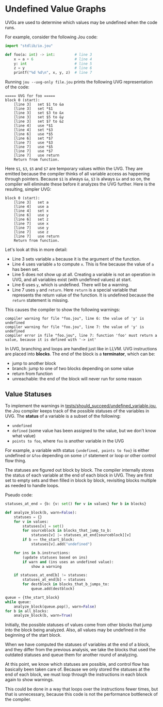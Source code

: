 # Undefined Value Graphs

UVGs are used to determine which values may be undefined when the code runs.

For example, consider the following Jou code:

```python
import "stdlib/io.jou"

def foo(a: int) -> int:         # line 3
    x = a + 6                   # line 4
    y: int                      # line 5
    z = y                       # line 6
    printf("%d %d\n", x, y, z)  # line 7
```

Running `jou --uvg-only file.jou` prints the following UVG representation of the code:

```
===== UVG for foo =====
block 0 (start):
    [line 3]   set $1 to &a
    [line 3]   set *$1
    [line 3]   set $3 to &x
    [line 3]   set $5 to &y
    [line 3]   set $7 to &z
    [line 4]   use *$1
    [line 4]   set *$3
    [line 6]   use *$5
    [line 6]   set *$7
    [line 7]   use *$3
    [line 7]   use *$5
    [line 7]   use *$7
    [line 7]   use return
    Return from function.
```

Here `$1`, `$3`, `$5` and `$7` are temporary values within the UVG.
They are emitted because the compiler thinks of all variable access as happening through pointers.
Because `$1` is always `&a`, `$3` is always `&x` and so on,
the compiler will eliminate these before it analyzes the UVG further.
Here is the resulting, simpler UVG:

```
block 0 (start):
    [line 3]   set a
    [line 4]   use a
    [line 4]   set x
    [line 6]   use y
    [line 6]   set z
    [line 7]   use x
    [line 7]   use y
    [line 7]   use z
    [line 7]   use return
    Return from function.
```

Let's look at this in more detail:
- Line 3 sets variable `a` because it is the argument of the function.
- Line 4 uses variable `a` to compute `x`. This is fine because the value of `a` has been set.
- Line 5 does not show up at all. Creating a variable is not an operation in UVG, and all variables exist (with undefined values) at start.
- Line 6 uses `y`, which is undefined. There will be a warning.
- Line 7 uses `y` and `return`. Here `return` is a special variable that represents the return value of the function. It is undefined because the `return` statement is missing.

This causes the compiler to show the following warnings:

```
compiler warning for file "foo.jou", line 6: the value of 'y' is undefined
compiler warning for file "foo.jou", line 7: the value of 'y' is undefined
compiler error in file "foo.jou", line 7: function 'foo' must return a value, because it is defined with '-> int'
```

In UVG, branching and loops are handled just like in LLVM.
UVG instructions are placed into **blocks**.
The end of the block is a **terminator**, which can be:
- jump to another block
- branch: jump to one of two blocks depending on some value
- return from function
- unreachable: the end of the block will never run for some reason


## Value Statuses

To implement the warnings in
[tests/should_succeed/undefined_variable.jou](tests/should_succeed/undefined_variable.jou),
the Jou compiler keeps track of the possible statuses of the variables in UVG.
The **status** of a variable is a subset of the following:
- `undefined`
- `defined` (some value has been assigned to the value, but we don't know what value)
- `points to foo`, where `foo` is another variable in the UVG

For example, a variable with status `{undefined, points to foo}`
is either undefined or `&foo` depending on some `if` statement or loop or other control flow thing.

The statuses are figured out block by block.
The compiler internally stores the status of each variable at the end of each block in UVG.
They are first set to empty sets and then filled in block by block,
revisiting blocks multiple as needed to handle loops.

Pseudo code:

```python
statuses_at_end = {b: {v: set() for v in values} for b in blocks}

def analyze_block(b, warn=False):
    statuses = {}
    for v in values:
        statuses[v] = set()
        for sourceblock in blocks_that_jump_to_b:
            statuses[v] |= statuses_at_end[sourceblock][v]
        if b == the_start_block:
            statuses[v].add("undefined")

    for ins in b.instructions:
        (update statuses based on ins)
        if warn and (ins uses an undefined value):
            show a warning

    if statuses_at_end[b] != statuses:
        statuses_at_end[b] = statuses
        for destblock in blocks_that_b_jumps_to:
            queue.add(destblock)

queue = {the_start_block}
while queue:
    analyze_block(queue.pop(), warn=False)
for b in all_blocks:
    analyze_block(b, warn=True)
```

Initially, the possible statuses of values come from other blocks that jump into the block being analyzed.
Also, all values may be undefined in the beginning of the start block.

When we have computed the statuses of variables at the end of a block,
and they differ from the previous analysis,
we take the blocks that used the outdated statuses and queue them for another round of analyzing.

At this point, we know which statuses are possible, and control flow has basically been taken care of.
Because we only stored the statuses at the end of each block,
we must loop through the instructions in each block again to show warnings.

This could be done in a way that loops over the instructions fewer times, but that is unnecessary,
because this code is not the performance bottleneck of the compiler.
